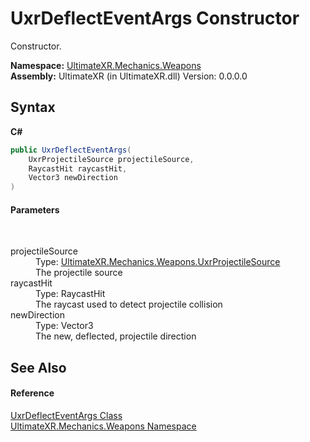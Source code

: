 # UxrDeflectEventArgs Constructor 
 

Constructor.

**Namespace:**&nbsp;<a href="N_UltimateXR_Mechanics_Weapons">UltimateXR.Mechanics.Weapons</a><br />**Assembly:**&nbsp;UltimateXR (in UltimateXR.dll) Version: 0.0.0.0

## Syntax

**C#**<br />
``` C#
public UxrDeflectEventArgs(
	UxrProjectileSource projectileSource,
	RaycastHit raycastHit,
	Vector3 newDirection
)
```


#### Parameters
&nbsp;<dl><dt>projectileSource</dt><dd>Type: <a href="T_UltimateXR_Mechanics_Weapons_UxrProjectileSource">UltimateXR.Mechanics.Weapons.UxrProjectileSource</a><br />The projectile source</dd><dt>raycastHit</dt><dd>Type: RaycastHit<br />The raycast used to detect projectile collision</dd><dt>newDirection</dt><dd>Type: Vector3<br />The new, deflected, projectile direction</dd></dl>

## See Also


#### Reference
<a href="T_UltimateXR_Mechanics_Weapons_UxrDeflectEventArgs">UxrDeflectEventArgs Class</a><br /><a href="N_UltimateXR_Mechanics_Weapons">UltimateXR.Mechanics.Weapons Namespace</a><br />